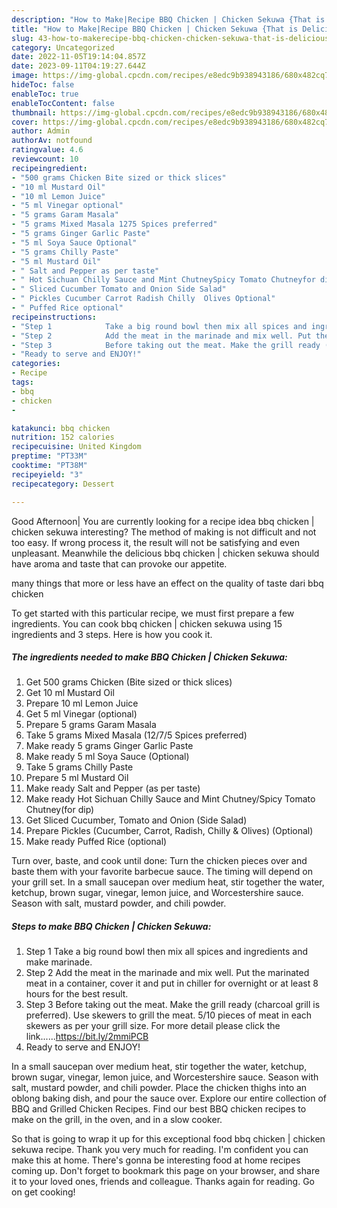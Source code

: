 ```yaml
---
description: "How to Make|Recipe BBQ Chicken | Chicken Sekuwa {That is Delicious"
title: "How to Make|Recipe BBQ Chicken | Chicken Sekuwa {That is Delicious"
slug: 43-how-to-makerecipe-bbq-chicken-chicken-sekuwa-that-is-delicious
category: Uncategorized
date: 2022-11-05T19:14:04.857Z
date: 2023-09-11T04:19:27.644Z
image: https://img-global.cpcdn.com/recipes/e8edc9b938943186/680x482cq70/bbq-chicken-chicken-sekuwa-recipe-main-photo.jpg
hideToc: false
enableToc: true
enableTocContent: false
thumbnail: https://img-global.cpcdn.com/recipes/e8edc9b938943186/680x482cq70/bbq-chicken-chicken-sekuwa-recipe-main-photo.jpg
cover: https://img-global.cpcdn.com/recipes/e8edc9b938943186/680x482cq70/bbq-chicken-chicken-sekuwa-recipe-main-photo.jpg
author: Admin
authorAv: notfound
ratingvalue: 4.6
reviewcount: 10
recipeingredient:
- "500 grams Chicken Bite sized or thick slices"
- "10 ml Mustard Oil"
- "10 ml Lemon Juice"
- "5 ml Vinegar optional"
- "5 grams Garam Masala"
- "5 grams Mixed Masala 1275 Spices preferred"
- "5 grams Ginger Garlic Paste"
- "5 ml Soya Sauce Optional"
- "5 grams Chilly Paste"
- "5 ml Mustard Oil"
- " Salt and Pepper as per taste"
- " Hot Sichuan Chilly Sauce and Mint ChutneySpicy Tomato Chutneyfor dip"
- " Sliced Cucumber Tomato and Onion Side Salad"
- " Pickles Cucumber Carrot Radish Chilly  Olives Optional"
- " Puffed Rice optional"
recipeinstructions:
- "Step 1            Take a big round bowl then mix all spices and ingredients and make marinade."
- "Step 2            Add the meat in the marinade and mix well. Put the marinated meat in a container, cover it and put in chiller for overnight or at least 8 hours for the best result."
- "Step 3            Before taking out the meat. Make the grill ready (charcoal grill is preferred). Use skewers to grill the meat. 5/10 pieces of meat in each skewers as per your grill size. For more detail please click the link......https://bit.ly/2mmiPCB"
- "Ready to serve and ENJOY!"
categories:
- Recipe
tags:
- bbq
- chicken
- 

katakunci: bbq chicken  
nutrition: 152 calories
recipecuisine: United Kingdom
preptime: "PT33M"
cooktime: "PT38M"
recipeyield: "3"
recipecategory: Dessert

---
```



Good Afternoon| You are currently looking for a recipe idea bbq chicken | chicken sekuwa interesting? The method of making is not difficult and not too easy. If wrong process it, the result will not be satisfying and even unpleasant. Meanwhile the delicious bbq chicken | chicken sekuwa should have aroma and taste that can provoke our appetite.






many things that more or less have an effect on the quality of taste dari bbq chicken 

To get started with this particular recipe, we must first prepare a few ingredients. You can cook bbq chicken | chicken sekuwa using 15 ingredients and 3 steps. Here is how you cook it.

<!--inarticleads1-->

##### The ingredients needed to make BBQ Chicken | Chicken Sekuwa:

1. Get 500 grams Chicken (Bite sized or thick slices)
1. Get 10 ml Mustard Oil
1. Prepare 10 ml Lemon Juice
1. Get 5 ml Vinegar (optional)
1. Prepare 5 grams Garam Masala
1. Take 5 grams Mixed Masala (12/7/5 Spices preferred)
1. Make ready 5 grams Ginger Garlic Paste
1. Make ready 5 ml Soya Sauce (Optional)
1. Take 5 grams Chilly Paste
1. Prepare 5 ml Mustard Oil
1. Make ready  Salt and Pepper (as per taste)
1. Make ready  Hot Sichuan Chilly Sauce and Mint Chutney/Spicy Tomato Chutney(for dip)
1. Get  Sliced Cucumber, Tomato and Onion (Side Salad)
1. Prepare  Pickles (Cucumber, Carrot, Radish, Chilly &amp; Olives) (Optional)
1. Make ready  Puffed Rice (optional)


Turn over, baste, and cook until done: Turn the chicken pieces over and baste them with your favorite barbecue sauce. The timing will depend on your grill set. In a small saucepan over medium heat, stir together the water, ketchup, brown sugar, vinegar, lemon juice, and Worcestershire sauce. Season with salt, mustard powder, and chili powder. 

<!--inarticleads2-->

##### Steps to make BBQ Chicken | Chicken Sekuwa:

1. Step 1            Take a big round bowl then mix all spices and ingredients and make marinade.
1. Step 2            Add the meat in the marinade and mix well. Put the marinated meat in a container, cover it and put in chiller for overnight or at least 8 hours for the best result.
1. Step 3            Before taking out the meat. Make the grill ready (charcoal grill is preferred). Use skewers to grill the meat. 5/10 pieces of meat in each skewers as per your grill size. For more detail please click the link......https://bit.ly/2mmiPCB
1. Ready to serve and ENJOY!

In a small saucepan over medium heat, stir together the water, ketchup, brown sugar, vinegar, lemon juice, and Worcestershire sauce. Season with salt, mustard powder, and chili powder. Place the chicken thighs into an oblong baking dish, and pour the sauce over. Explore our entire collection of BBQ and Grilled Chicken Recipes. Find our best BBQ chicken recipes to make on the grill, in the oven, and in a slow cooker. 

So that is going to wrap it up for this exceptional food bbq chicken | chicken sekuwa recipe. Thank you very much for reading. I'm confident you can make this at home. There's gonna be interesting food at home recipes coming up. Don't forget to bookmark this page on your browser, and share it to your loved ones, friends and colleague. Thanks again for reading. Go on get cooking!
